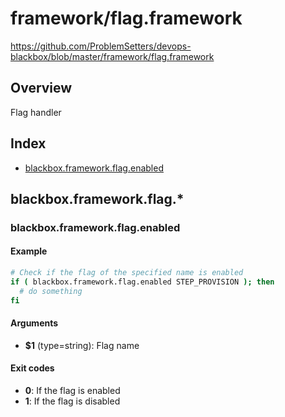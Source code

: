# framework/flag.framework

https://github.com/ProblemSetters/devops-blackbox/blob/master/framework/flag.framework

## Overview

Flag handler

## Index

* [blackbox.framework.flag.enabled](#blackboxframeworkflagenabled)

## blackbox.framework.flag.*

### blackbox.framework.flag.enabled

#### Example

```bash
# Check if the flag of the specified name is enabled
if ( blackbox.framework.flag.enabled STEP_PROVISION ); then
  # do something
fi
```

#### Arguments

* **$1** (type=string): Flag name

#### Exit codes

* **0**: If the flag is enabled
* **1**: If the flag is disabled

